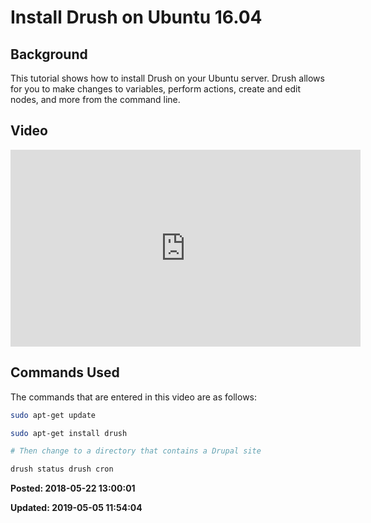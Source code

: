 # Install Drush on Ubuntu 16.04

## Background

This tutorial shows how to install Drush on your Ubuntu server. Drush allows for you to make changes to variables, perform actions, create and edit nodes, and more from the command line. 

## Video 

<iframe width="560" height="315" src="https://www.youtube.com/embed/U7oBoHA27Cg" frameborder="0" allow="autoplay; encrypted-media" allowfullscreen></iframe> 

## Commands Used 

The commands that are entered in this video are as follows:
```bash
sudo apt-get update

sudo apt-get install drush

# Then change to a directory that contains a Drupal site

drush status drush cron
```

**Posted: 2018-05-22 13:00:01** 

**Updated: 2019-05-05 11:54:04** 

